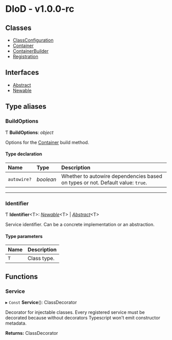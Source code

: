 # DIoD - v1.0.0-rc

## Classes

- [ClassConfiguration](classes/classconfiguration.md)
- [Container](classes/container.md)
- [ContainerBuilder](classes/containerbuilder.md)
- [Registration](classes/registration.md)

## Interfaces

- [Abstract](interfaces/abstract.md)
- [Newable](interfaces/newable.md)

## Type aliases

### BuildOptions

Ƭ **BuildOptions**: *object*

Options for the [Container](classes/container.md) build method.

#### Type declaration

| Name | Type | Description |
| :------ | :------ | :------ |
| `autowire?` | *boolean* | Whether to autowire dependencies based on types or not. Default value: `true`. |

___

### Identifier

Ƭ **Identifier**<T\>: [*Newable*](interfaces/newable.md)<T\> \| [*Abstract*](interfaces/abstract.md)<T\>

Service identifier. Can be a concrete implementation or an abstraction.

#### Type parameters

| Name | Description |
| :------ | :------ |
| `T` | Class type. |

## Functions

### Service

▸ `Const` **Service**(): ClassDecorator

Decorator for injectable classes. Every registered service must
be decorated because without decorators Typescript won't emit
constructor metadata.

**Returns:** ClassDecorator
